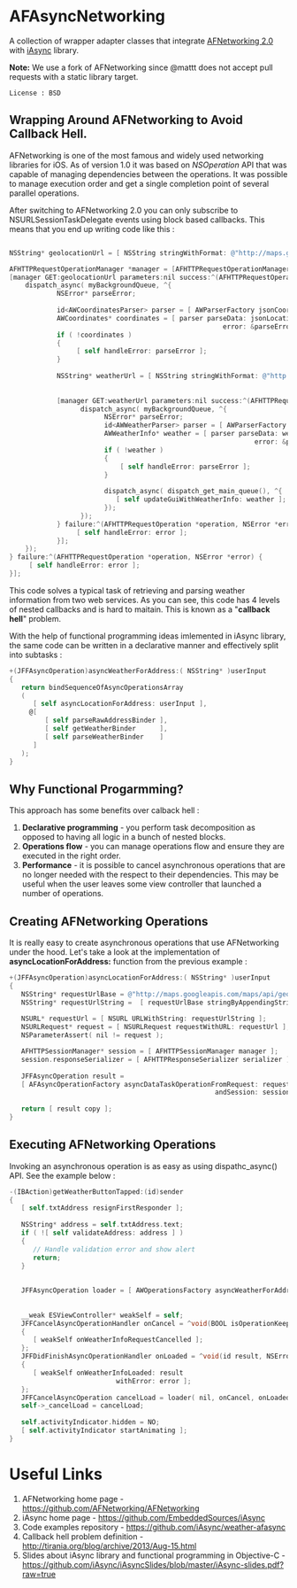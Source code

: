 AFAsyncNetworking
=================

A collection of wrapper adapter classes that integrate [AFNetworking 2.0](https://github.com/iAsync/AFNetworking) with [iAsync](https://github.com/EmbeddedSources/iAsync/) library.

**Note:** We use a fork of AFNetworking since @mattt does not accept pull requests with a static library target.

```
License : BSD
```



## Wrapping Around AFNetworking to Avoid Callback Hell.
AFNetworking is one of the most famous and widely used networking libraries for iOS. As of version 1.0 it was based on *NSOperation* API that was capable of managing dependencies between the operations. It was possible to manage execution order and get a single completion point of several parallel operations.

After switching to AFNetworking 2.0 you can only subscribe to NSURLSessionTaskDelegate events using block based callbacks. This means that you end up writing code like this :


```objective-c

NSString* geolocationUrl = [ NSString stringWithFormat: @"http://maps.googleapis.com/maps/api/geocode/json?sensor=true&address=%@", @"Kiev"];

AFHTTPRequestOperationManager *manager = [AFHTTPRequestOperationManager manager];
[manager GET:geolocationUrl parameters:nil success:^(AFHTTPRequestOperation *operation, id jsonLocation) {
    dispatch_async( myBackgroundQueue, ^{
            NSError* parseError;
    
            id<AWCoordinatesParser> parser = [ AWParserFactory jsonCoordinatesParser ];
            AWCoordinates* coordinates = [ parser parseData: jsonLocation
                                                      error: &parseError ];
            if ( !coordinates )                                          
            {
                 [ self handleError: parseError ];
            }                                          
                                                     
            NSString* weatherUrl = [ NSString stringWithFormat: @"http://api.openweathermap.org/data/2.5/weather?lat=%1.2f&lon=%1.2f", coordinates.latitude, coordinates.longitude ];
            
            
            [manager GET:weatherUrl parameters:nil success:^(AFHTTPRequestOperation *operation, id jsonWeather) {
                  dispatch_async( myBackgroundQueue, ^{
                        NSError* parseError;
                        id<AWWeatherParser> parser = [ AWParserFactory jsonWeatherParser ];
                        AWWeatherInfo* weather = [ parser parseData: weatherJson
                                                              error: &parseError ];
                        if ( !weather )                                          
                        {
                            [ self handleError: parseError ];
                        }                                          
                        
                        dispatch_async( dispatch_get_main_queue(), ^{
                           [ self updateGuiWithWeatherInfo: weather ];
                        });
                  });
            } failure:^(AFHTTPRequestOperation *operation, NSError *error) {
                 [ self handleError: error ];
            }];
    });
} failure:^(AFHTTPRequestOperation *operation, NSError *error) {
     [ self handleError: error ];
}];
```

This code solves a typical task of retrieving and parsing weather information from two web services. As you can see, this code has 4 levels of nested callbacks and is hard to maitain. This is known as a "**callback hell**" problem.


With the help of functional programming ideas imlemented in iAsync library, the same code can be written in a declarative manner and effectively split into subtasks : 

```objective-c
+(JFFAsyncOperation)asyncWeatherForAddress:( NSString* )userInput
{
   return bindSequenceOfAsyncOperationsArray
   (
      [ self asyncLocationForAddress: userInput ],
     @[
         [ self parseRawAddressBinder ],
         [ self getWeatherBinder      ],
         [ self parseWeatherBinder    ]
      ]
   );
}
```

## Why Functional Progarmming?
This approach has some benefits over calback hell :

1. **Declarative programming** - you perform task decomposition as opposed to having all logic in a bunch of nested blocks.
2. **Operations flow** - you can manage operations flow and ensure they are executed in the right order.
3. **Performance** - it is possible to cancel asynchronous operations that are no longer needed with the respect to their dependencies. This may be useful when the user leaves some view controller that launched a number of operations.

## Creating AFNetworking Operations

It is really easy to create asynchronous operations that use AFNetworking under the hood. Let's take a look at the implementation of **asyncLocationForAddress:** function from the previous example :


```objective-c
+(JFFAsyncOperation)asyncLocationForAddress:( NSString* )userInput
{
   NSString* requestUrlBase = @"http://maps.googleapis.com/maps/api/geocode/json?sensor=true&address=";
   NSString* requestUrlString =  [ requestUrlBase stringByAppendingString: userInput ];
   
   NSURL* requestUrl = [ NSURL URLWithString: requestUrlString ];
   NSURLRequest* request = [ NSURLRequest requestWithURL: requestUrl ];
   NSParameterAssert( nil != request );   

   AFHTTPSessionManager* session = [ AFHTTPSessionManager manager ];
   session.responseSerializer = [ AFHTTPResponseSerializer serializer ];
   
   JFFAsyncOperation result =
   [ AFAsyncOperationFactory asyncDataTaskOperationFromRequest: request
                                                    andSession: session ];
   
   return [ result copy ];
}
```


## Executing AFNetworking Operations
Invoking an asynchronous operation is as easy as using dispathc_async() API. 
See the example below :

```objective-c
-(IBAction)getWeatherButtonTapped:(id)sender
{
   [ self.txtAddress resignFirstResponder ];
   
   NSString* address = self.txtAddress.text;
   if ( ![ self validateAddress: address ] )
   {
	  // Handle validation error and show alert
      return;
   }
   
   
   JFFAsyncOperation loader = [ AWOperationsFactory asyncWeatherForAddress: address ];
   
   
   __weak ESViewController* weakSelf = self;
   JFFCancelAsyncOperationHandler onCancel = ^void(BOOL isOperationKeepGoing)
   {
      [ weakSelf onWeatherInfoRequestCancelled ];
   };
   JFFDidFinishAsyncOperationHandler onLoaded = ^void(id result, NSError *error)
   {
      [ weakSelf onWeatherInfoLoaded: result
                           withError: error ];
   };
   JFFCancelAsyncOperation cancelLoad = loader( nil, onCancel, onLoaded );
   self->_cancelLoad = cancelLoad;
   
   self.activityIndicator.hidden = NO;
   [ self.activityIndicator startAnimating ];
}
```


# Useful Links
1. AFNetworking home page           - <https://github.com/AFNetworking/AFNetworking>
2. iAsync home page                 - <https://github.com/EmbeddedSources/iAsync>
3. Code examples repository         - <https://github.com/iAsync/weather-afasync>
4. Callback hell problem definition - <http://tirania.org/blog/archive/2013/Aug-15.html>
5. Slides about iAsync library and functional programming in Objective-C - <https://github.com/iAsync/iAsyncSlides/blob/master/iAsync-slides.pdf?raw=true>

